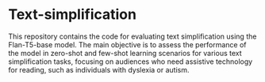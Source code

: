 # Text-simplification

This repository contains the code for evaluating text simplification using the Flan-T5-base model. The main objective is to assess the performance of the model in zero-shot and few-shot learning scenarios for various text simplification tasks, focusing on audiences who need assistive technology for reading, such as individuals with dyslexia or autism.
